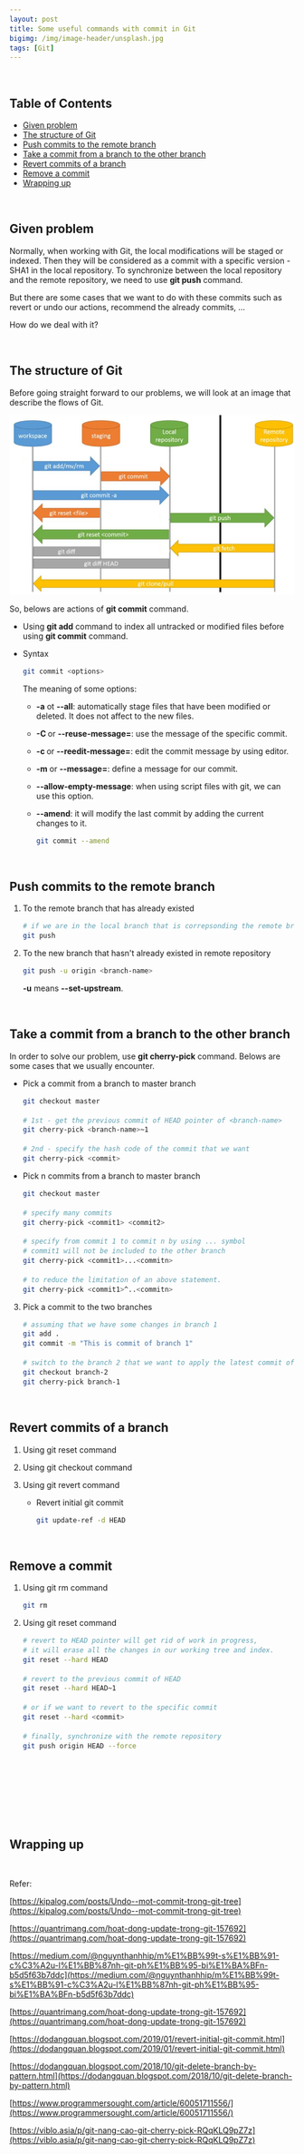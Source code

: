 ```yaml
---
layout: post
title: Some useful commands with commit in Git
bigimg: /img/image-header/unsplash.jpg
tags: [Git]
---
```




<br>

## Table of Contents
- [Given problem](#given-problem)
- [The structure of Git](#the-structure-of-git)
- [Push commits to the remote branch](#push-commits-to-the-remote-branch)
- [Take a commit from a branch to the other branch](#take-a-commit-from-a-branch-to-the-other-branch)
- [Revert commits of a branch](#revert-commits-of-a-branch)
- [Remove a commit](#remove-a-commit)
- [Wrapping up](#wrapping-up)


<br>

## Given problem

Normally, when working with Git, the local modifications will be staged or indexed. Then they will be considered as a commit with a specific version - SHA1 in the local repository. To synchronize between the local repository and the remote repository, we need to use **git push** command.

But there are some cases that we want to do with these commits such as revert or undo our actions, recommend the already commits, ...

How do we deal with it?

<br>

## The structure of Git

Before going straight forward to our problems, we will look at an image that describe the flows of Git.

![](../img/Git-guide/commit/commit-flows.png)

So, belows are actions of **git commit** command.
- Using **git add** command to index all untracked or modified files before using **git commit** command.

- Syntax

    ```bash
    git commit <options>
    ```

    The meaning of some options:
    - **-a** ot **--all**: automatically stage files that have been modified or deleted. It does not affect to the new files.

    - **-C <commit>** or **--reuse-message=<commit>**: use the message of the specific commit.

    - **-c <commit>** or **--reedit-message=<commit>**: edit the commit message by using editor.

    - **-m** or **--message=<msg>**: define a message for our commit.

    - **--allow-empty-message**: when using script files with git, we can use this option.

    - **--amend**: it will modify the last commit by adding the current changes to it.

        ```bash
        git commit --amend
        ```

<br>

## Push commits to the remote branch

1. To the remote branch that has already existed

    ```bash
    # if we are in the local branch that is correpsonding the remote branch
    git push
    ```

2. To the new branch that hasn't already existed in remote repository

    ```bash
    git push -u origin <branch-name>
    ```

    **-u** means **--set-upstream**.

<br>

## Take a commit from a branch to the other branch

In order to solve our problem, use **git cherry-pick** command. Belows are some cases that we usually encounter.

- Pick a commit from a branch to master branch

    ```bash
    git checkout master

    # 1st - get the previous commit of HEAD pointer of <branch-name>
    git cherry-pick <branch-name>~1

    # 2nd - specify the hash code of the commit that we want
    git cherry-pick <commit>
    ```

- Pick n commits from a branch to master branch

    ```bash
    git checkout master

    # specify many commits
    git cherry-pick <commit1> <commit2>

    # specify from commit 1 to commit n by using ... symbol
    # commit1 will not be included to the other branch
    git cherry-pick <commit1>...<commitn> 

    # to reduce the limitation of an above statement.
    git cherry-pick <commit1>^..<commitn>
    ```

3. Pick a commit to the two branches

    ```bash
    # assuming that we have some changes in branch 1
    git add .
    git commit -m "This is commit of branch 1"

    # switch to the branch 2 that we want to apply the latest commit of branch 1
    git checkout branch-2
    git cherry-pick branch-1
    ```

<br>

## Revert commits of a branch

1. Using git reset command



2. Using git checkout command



3. Using git revert command


    - Revert initial git commit

        ```bash
        git update-ref -d HEAD
        ```


<br>

## Remove a commit

1. Using git rm command

    ```bash
    git rm 
    ```

2. Using git reset command

    ```bash
    # revert to HEAD pointer will get rid of work in progress,
    # it will erase all the changes in our working tree and index.
    git reset --hard HEAD

    # revert to the previous commit of HEAD
    git reset --hard HEAD~1

    # or if we want to revert to the specific commit
    git reset --hard <commit>

    # finally, synchronize with the remote repository
    git push origin HEAD --force
    ```


<br>

## 





<br>

## 





<br>

## Wrapping up





<br>

Refer:

[https://kipalog.com/posts/Undo--mot-commit-trong-git-tree](https://kipalog.com/posts/Undo--mot-commit-trong-git-tree)

[https://quantrimang.com/hoat-dong-update-trong-git-157692](https://quantrimang.com/hoat-dong-update-trong-git-157692)

[https://medium.com/@nguynthanhhip/m%E1%BB%99t-s%E1%BB%91-c%C3%A2u-l%E1%BB%87nh-git-ph%E1%BB%95-bi%E1%BA%BFn-b5d5f63b7ddc](https://medium.com/@nguynthanhhip/m%E1%BB%99t-s%E1%BB%91-c%C3%A2u-l%E1%BB%87nh-git-ph%E1%BB%95-bi%E1%BA%BFn-b5d5f63b7ddc)

[https://quantrimang.com/hoat-dong-update-trong-git-157692](https://quantrimang.com/hoat-dong-update-trong-git-157692)

[https://dodangquan.blogspot.com/2019/01/revert-initial-git-commit.html](https://dodangquan.blogspot.com/2019/01/revert-initial-git-commit.html)

[https://dodangquan.blogspot.com/2018/10/git-delete-branch-by-pattern.html](https://dodangquan.blogspot.com/2018/10/git-delete-branch-by-pattern.html)

[https://www.programmersought.com/article/60051711556/](https://www.programmersought.com/article/60051711556/)

[https://viblo.asia/p/git-nang-cao-git-cherry-pick-RQqKLQ9pZ7z](https://viblo.asia/p/git-nang-cao-git-cherry-pick-RQqKLQ9pZ7z)